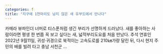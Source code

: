 ```yaml
---
categories: f
title: "지구에 1천마리도 남지 않은 새 유부도에서 만나다"
---
```


				
		
			
				
					
					
						
						
						
					
					
				
				
			
			
			
카메라 뷰파인더 너머로 티스푼처럼 생긴 부리가 선명하게 드러났다. 새를 좋아하는 사람이라면 평생 한 번쯤 꼭 보고 싶다는 새, 넓적부리도요를 처음 만났다. 추석 연휴인 2022년 9월11일, 귀성·귀경으로 북적이는 고속도로를 210㎞가량 달린 뒤, 다시 현지 주민의 배를 빌려 타고 충남 서천군 ...		
			